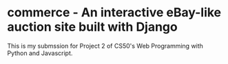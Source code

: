 # commerce - An interactive eBay-like auction site built with Django

This is my submssion for Project 2 of CS50's Web Programming with Python and Javascript.



